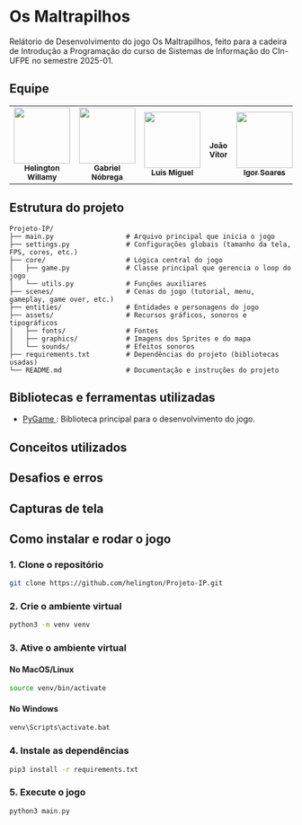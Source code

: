 # Os Maltrapilhos

Relátorio de Desenvolvimento do jogo Os Maltrapilhos, feito para a cadeira de Introdução a Programação do curso de Sistemas de Informação do CIn-UFPE no semestre 2025-01.

## Equipe

<table>
    <tr>
        <td align="center"><a href="https://github.com/helington"><img src="https://avatars.githubusercontent.com/u/78865806?v=4" width="100px"/><br /><sub><b>Helington Willamy</b></sub></a><br/</td>
        <td align="center"><a href="https://github.com/JeanValjeanRD"><img src="https://avatars.githubusercontent.com/u/154392376?v=4" width="100px"/><br /><sub><b>Gabriel Nóbrega</b></sub></a><br/></td>
        <td align="center"><a href="https://github.com/luismiguuel"><img src="https://avatars.githubusercontent.com/u/224866738?v=4" width="100px"/><br /><sub><b>Luis Miguel</b></sub></a><br/></td>
        <td align="center"><a><br /><sub><b>João Vitor</b></sub></a><br/></td>
        <td align="center"><a href="https://github.com/Igor-a-Soares"><img src="https://avatars.githubusercontent.com/u/223944470?v=4" width="100px"/><br /><sub><b>Igor Soares</b></sub></a><br/></td>
        <td align="center"><a href="https://github.com/AldusD"><img src="https://avatars.githubusercontent.com/u/98439753?v=4" width="100px"/><br /><sub><b>Aldus Daniel</b></sub></a><br/></td>
    </tr>
</table>

## Estrutura do projeto

```
Projeto-IP/
├── main.py                  # Arquivo principal que inicia o jogo
├── settings.py              # Configurações globais (tamanho da tela, FPS, cores, etc.)
├── core/                    # Lógica central do jogo
│   ├── game.py              # Classe principal que gerencia o loop do jogo
│   └── utils.py             # Funções auxiliares
├── scenes/                  # Cenas do jogo (tutorial, menu, gameplay, game over, etc.)
├── entities/                # Entidades e personagens do jogo
├── assets/                  # Recursos gráficos, sonoros e tipográficos
│   ├── fonts/               # Fontes
│   ├── graphics/            # Imagens dos Sprites e do mapa
│   └── sounds/              # Efeitos sonoros
├── requirements.txt         # Dependências do projeto (bibliotecas usadas)
└── README.md                # Documentação e instruções do projeto
```

## Bibliotecas e ferramentas utilizadas
- [ PyGame ]( https://www.pygame.org/news ): Biblioteca principal para o desenvolvimento do jogo.

## Conceitos utilizados

## Desafios e erros

## Capturas de tela

## Como instalar e rodar o jogo

### 1. Clone o repositório

```bash
git clone https://github.com/helington/Projeto-IP.git
```

### 2. Crie o ambiente virtual

```bash
python3 -m venv venv
```

### 3. Ative o ambiente virtual

#### No MacOS/Linux
```bash
source venv/bin/activate
```
#### No Windows
```bash
venv\Scripts\activate.bat
```

### 4. Instale as dependências
```bash
pip3 install -r requirements.txt
```

### 5. Execute o jogo
```bash
python3 main.py
```
